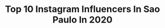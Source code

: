 ---
title: Top 10 Instagram Influencers In Sao Paulo In 2020
description: >-
  Find top Instagram influencers in Sao Paulo in 2020. Most popular hashtags: #aesthetic #reels #makeupchallenge.
platform: Instagram
hits: 3423
text_top: Identify the best Instagram influencers on inBeat.
text_bottom: inBeat holds 3423 Instagram influencers like this in Sao Paulo, Brazil for you to work with.
profiles:
  - username: "caputile"
    fullname: >-
      Letícia Caputi
    bio: >-
      24 anos, São Paulo | SP Streamer e Influenciadora fb.gg/caputile ✉️ leticiab.caputi@hotmail.com Youtube:
    location: "Brazil"
    followers: 188522
    engagement: 1616
    commentsToLikes: 0.094956
    id: ckaoyh00mhhla0i78yv0bklvx
    verified: false
    hashtags: ""
  - username: "williamsouzaoficiall"
    fullname: >-
      William Souza
    bio: >-
      👨🏼‍🍳 | Toiço ♊️ | Gêmeos 📍 | São Paulo 📊 | Parcerias via DIRECT
    location: "Brazil"
    followers: 168291
    engagement: 1534
    commentsToLikes: 0.233946
    id: ck5qbdbwgl1780i1168o6zk44
    verified: false
    hashtags: "#9meses, #eternosnamorados, #grandhyatt, #lpcolletion"
  - username: "lucnatico"
    fullname: >-
      Lucas Bataglia
    bio: >-
      🌈 📸 | Aqui você vai achar umas graças 📍 | São Paulo/SP
    location: "Brazil"
    followers: 13609
    engagement: 1271
    commentsToLikes: 0.165648
    id: ckf5nh8w0y97l0j23aaj4llko
    verified: false
    hashtags: "#meme, #gaybrasil, #reels, #reelsinstagram"
  - username: "yasminlsilva"
    fullname: >-
      YASMIN SILVA
    bio: >-
      ☼ Beleza | Foto | Edição | Art Attack do dia a dia ★ 📍São Paulo ⁣ ☼ contatoyasminLsilva@gmail.com ⁣ ☾ “Tenha coragem e seja gentil”🦋
    location: "Brazil"
    followers: 71376
    engagement: 1258
    commentsToLikes: 0.132561
    id: ck6u8dc5sqwsj0j714efl18hg
    verified: false
    hashtags: "#dicadeapp, #sparka, #dicadayas, #fotosemcasa"
  - username: "ronaldonene"
    fullname: >-
      Ronaldo Carvalho
    bio: >-
      São Paulo/Brazil Youtube: Canal 35 Milímetros Aulas de Edição
    location: "Brazil"
    followers: 51593
    engagement: 1255
    commentsToLikes: 0.082665
    id: ck0ty0i4tl33c0i19ai0o8i44
    verified: false
    hashtags: "#chupetox, #tacalefuma, #asusbrasil"
  - username: "danny.bond"
    fullname: >-
      Danny Bond 👸🏾
    bio: >-
      Rainha do jacintinho 👸🏾 📍São Paulo Shows: 82 96640622 Digital e Publicidade: 11 989164624 Traz o B 🍁🔥
    location: "Brazil"
    followers: 210962
    engagement: 1210
    commentsToLikes: 0.141812
    id: ck6tltxpy6msc0j71d4c7qdbx
    verified: true
    hashtags: "#trazobchallenge, #trazob, #23dabond"
  - username: "jessycasanses"
    fullname: >-
      🌻 Jessyca Sanses 🌻
    bio: >-
      🌽 + 2 milhões no YouTube 📍 São Paulo | Amapá 📬 jessycasanses@hotmail.com 👇 VÍDEO NOVO👇
    location: "Brazil"
    followers: 798828
    engagement: 1156
    commentsToLikes: 0.663920
    id: ck60166pjewqg0i14iil5nhz9
    verified: false
    hashtags: "#btschallenge, #evaporachallenge, #beauty, #funkchallenge"
  - username: "mateusvitorio_"
    fullname: >-
      MATEUS VITÓRIO
    bio: >-
      📸 |📍 São Paulo 📨 | mvcanalcontato@gmail.com 🛸 | YouTube ↓
    location: "Brazil"
    followers: 48841
    engagement: 1026
    commentsToLikes: 0.116716
    id: ck13ccoaszp7e0i19sr9mg3gr
    verified: false
    hashtags: "#cabelocacheadocurto, #katyperry, #cabelocacheado, #cachos"
  - username: "liliankimi"
    fullname: >-
      Lilian Kimi
    bio: >-
      💌 job.liliankimi@gmail.com 📍Brasília/ São Paulo 👩‍❤️‍👩 @blogvanessalamark 🎥👇🏻 VÍDEO - KISS CHALLENGE COM MINHA NAMORADA
    location: "Brazil"
    followers: 218894
    engagement: 693
    commentsToLikes: 0.072874
    id: ck6ui2ikycof20j715kj5hgc5
    verified: false
    hashtags: "#teamlilian"
  - username: "loud_gs"
    fullname: >-
      LOUD GS
    bio: >-
      • Gilson Santos - São Paulo - SP • SP ✈️ CWB • Influenciador of @loudgg • Faço umas trollagens por aí
    location: "Brazil"
    followers: 3582158
    engagement: 629
    commentsToLikes: 0.026370
    id: ck0w0yda3gnes0i19mfy73d4f
    verified: false
    hashtags: "#tb"
---